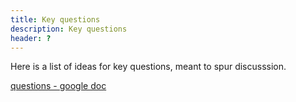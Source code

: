 ```yaml
---
title: Key questions
description: Key questions
header: ?
---
```


Here is a list of ideas for key questions, meant to spur discusssion.

[questions - google doc](https://docs.google.com/spreadsheets/d/1WSD2bHX1MGMhwR9gQJU0GPdB3yLaXD9BtC-eloUBxpo/edit#gid=0)
